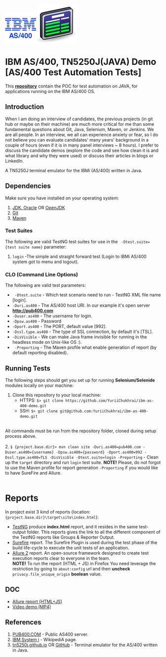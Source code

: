 ![IBMi-AS400-LOGO](./doc/ibmi-as400-logo.png "IBM AS/400")  ![TN5250J](./doc/tn5250j.jpg "TN5250J")

# IBM AS/400, TN5250J(JAVA) Demo [AS/400 Test Automation Tests]

This **[repository](https://github.com/YuriiChukhrai/ibm-as-400-demo)** contain the POC for test automation on JAVA, for applications running on the IBM AS/400 OS.


## Introduction
When I am doing an interview of candidates, the previous projects (in git hub or maybe on their machine) are much more critical for me than some fundamental questions about Git, Java, Selenium, Maven, or Jenkins.
We are all people. In an interview, we all can experience anxiety or fear, so I do not believe you can evaluate candidates' many years' background in a couple of hours (even if it is in many panel interviews ~ 8 hours).
I prefer to discuss the candidate demos (explore the code and see how clean it is and what library and why they were used) or discuss their articles in blogs or LinkedIn.

A TN5250J terminal emulator for the IBMi (AS/400) written in Java.


## Dependencies
Make sure you have installed on your operating system:<br/>
1. [JDK. Oracle](http://www.java.com/) OR [OpenJDK](https://openjdk.java.net/)
2. [Git](https://git-scm.com/)
3. [Maven](https://maven.apache.org/)


### Test Suites
The following are valid TestNG test suites for use in the ` -Dtest.suite={test suite name}` parameter: 
1. ` login ` -The simple and straight forward test (Login to IBMi AS/400 system got to menu and logout).

### CLO (Command Line Options)
The following are valid test parameters:
* ` -Dtest.suite` - Which test scenario need to run - TestNG XML file name [login].<br/>
* ` -Duri.as400 ` - The AS/400 host URI. In our example it's open server **http://pub400.com**
* ` -Duser.as400 ` - The username for login.
* ` -Dpsw.as400 ` - Password
* ` -Dport.as400 ` - The PORT, default value [992].
* ` -Dssl.type.as400 ` - The type of SSL connection, by default it's [TSL].
* ` -DisVisible ` - We can make Java frame invisible for running in the headless mode on Unix-like OS :).
* ` -Preporting` - The Maven profile what enable generation of report (by default reporting disabled).


## Running Tests
The following steps should get you set up for running **Selenium/Selenide** modules locally on your machine:

1. Clone this repository to your local machine:<br/>
    * HTTPS: ` $> git clone https://github.com/YuriiChukhrai/ibm-as-400-demo.git `
    * SSH: ` $> git clone git@github.com:YuriiChukhrai/ibm-as-400-demo.git `<br/><br/>

All commands must be run from the repository folder, cloned during setup process above.<br/><br/>
2. ` $ {project.base.dir}> mvn clean site -Duri.as400=pub400.com -Duser.as400={username} -Dpsw.as400={password} -Dport.as400=992 -Dssl.type.as400=TLS -DisVisible -Dtest.suite=login -Preporting ` - Clean up the `target` directory and run ` login ` test suite.
    **NOTE!** Please, do not forgot to use the Maven profile for report generation ` -Preporting ` if you would like to have SureFire and Allure.<br/><br/>


# Reports
In project exist 3 kind of reports (location: ` {project.base.dir}\target\site\index.html `):
- [TestNG](http://testng.org/doc/documentation-main.html) produce **index.html** report, and it resides in the same test-output folder. This reports gives the link to all the different component of the TestNG reports like Groups & Reporter Output.<br/>
- [Surefire](http://maven.apache.org/surefire/maven-surefire-plugin/) report. The Surefire Plugin is used during the test phase of the build life-cycle to execute the unit tests of an application.<br/>
- [Allure 2](https://docs.qameta.io/allure/) report. An open-source framework designed to create test execution reports clear to everyone in the team.<br/>
  **NOTE!** To run the report (HTML + JS) in Firefox You need leverage the restriction by going to `about:config` url and then **uncheck** `privacy.file_unique_origin` **boolean** value.


## DOC
* [Allure report (HTML+JS)](./doc/ibmi-as-400-demo-allure-report.7z)
* [Video demo (MP4)](./doc/ibmi-main-menu-pub400.mov)


## References
1. [PUB400.COM](https://pub400.com/) - Public AS400 server.
2. [IBM System i](https://en.wikipedia.org/wiki/IBM_System_i) - WikipediA page.
3. [tn5250j.github.io](https://tn5250j.github.io/) OR [GitHub](https://github.com/tn5250j/tn5250j) -  Terminal emulator for the AS/400 written in Java.